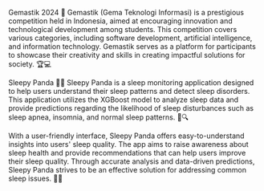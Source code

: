 

Gemastik 2024 🌟
Gemastik (Gema Teknologi Informasi) is a prestigious competition held in Indonesia, aimed at encouraging innovation and technological development among students. This competition covers various categories, including software development, artificial intelligence, and information technology. Gemastik serves as a platform for participants to showcase their creativity and skills in creating impactful solutions for society. 🏆💻

Sleepy Panda 🐼💤
Sleepy Panda is a sleep monitoring application designed to help users understand their sleep patterns and detect sleep disorders. This application utilizes the XGBoost model to analyze sleep data and provide predictions regarding the likelihood of sleep disturbances such as sleep apnea, insomnia, and normal sleep patterns. 🌙🔍

With a user-friendly interface, Sleepy Panda offers easy-to-understand insights into users' sleep quality. The app aims to raise awareness about sleep health and provide recommendations that can help users improve their sleep quality. Through accurate analysis and data-driven predictions, Sleepy Panda strives to be an effective solution for addressing common sleep issues. 🌟🛌
